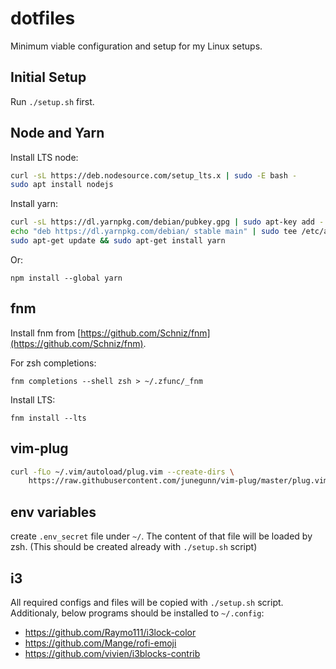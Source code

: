 # dotfiles

Minimum viable configuration and setup for my Linux setups.

## Initial Setup

Run `./setup.sh` first.

## Node and Yarn

Install LTS node:

```bash
curl -sL https://deb.nodesource.com/setup_lts.x | sudo -E bash -
sudo apt install nodejs
```

Install yarn:

```bash
curl -sL https://dl.yarnpkg.com/debian/pubkey.gpg | sudo apt-key add -
echo "deb https://dl.yarnpkg.com/debian/ stable main" | sudo tee /etc/apt/sources.list.d/yarn.list
sudo apt-get update && sudo apt-get install yarn
```

Or:

```
npm install --global yarn
```

## fnm

Install fnm from [https://github.com/Schniz/fnm](https://github.com/Schniz/fnm).

For zsh completions:

```
fnm completions --shell zsh > ~/.zfunc/_fnm
```

Install LTS:

```
fnm install --lts
```

## vim-plug

```bash
curl -fLo ~/.vim/autoload/plug.vim --create-dirs \
    https://raw.githubusercontent.com/junegunn/vim-plug/master/plug.vim
```

## env variables

create `.env_secret` file under `~/`. The content of that file will be loaded by zsh. (This should be created already with `./setup.sh` script)

## i3

All required configs and files will be copied with `./setup.sh` script. Additionaly, below programs should be installed to `~/.config`:

- https://github.com/Raymo111/i3lock-color
- https://github.com/Mange/rofi-emoji
- https://github.com/vivien/i3blocks-contrib